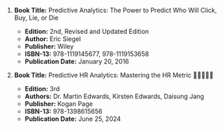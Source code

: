 1. **Book Title:** Predictive Analytics: The Power to Predict Who Will Click, Buy, Lie, or Die
   - **Edition:** 2nd, Revised and Updated Edition
   - **Author:** Eric Siegel
   - **Publisher:** Wiley
   - **ISBN-13:** 978-1119145677, 978-1119153658
   - **Publication Date:** January 20, 2016

2. **Book Title:** Predictive HR Analytics: Mastering the HR Metric 🚨🚨🚨🚨🚨
   - **Edition:** 3rd
   - **Authors:** Dr. Martin Edwards, Kirsten Edwards, Daisung Jang
   - **Publisher:** Kogan Page
   - **ISBN-13:** 978-1398615656
   - **Publication Date:** June 25, 2024
